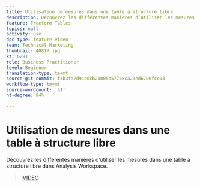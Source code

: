 ```yaml
---
title: Utilisation de mesures dans une table à structure libre
description: Découvrez les différentes manières d’utiliser les mesures dans une table à structure libre dans Analysis Workspace.
feature: Freeform Tables
topics: null
activity: use
doc-type: feature video
team: Technical Marketing
thumbnail: 40817.jpg
kt: 6291
role: Business Practitioner
level: Beginner
translation-type: tm+mt
source-git-commit: f3b3fa7d91b0cb21005b57768ca23ed6700fcc03
workflow-type: tm+mt
source-wordcount: '51'
ht-degree: 94%

---
```



# Utilisation de mesures dans une table à structure libre

Découvrez les différentes manières d’utiliser les mesures dans une table à structure libre dans Analysis Workspace.

>[!VIDEO](https://video.tv.adobe.com/v/40817/?quality=12&learn=on)

